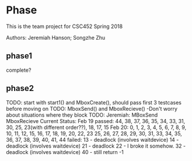 # Phase
This is the team project for CSC452 Spring 2018

Authors: Jeremiah Hanson;
         Songzhe Zhu


## phase1
complete?

## phase2
TODO: start with start1() and MboxCreate(), should pass first 3 testcases before moving on
TODO: MboxSend() and MboxRecieve()
			-Don't worry about situations where they block
TODO: Jeremiah: MBoxSend MboxRecieve 
Current Status: Feb 19 passed: 44, 38, 37, 36, 35, 34, 33, 31, 30, 25, 23(with different order??), 18, 17, 15
	Feb 20: 0, 1, 2, 3, 4, 5, 6, 7, 8, 9, 10, 11, 12, 15, 16, 17, 18, 19, 20, 22, 23
	25, 26, 27, 28, 29, 30, 31, 33, 34, 35, 36, 37, 38, 39, 40, 41, 44
		failed: 13 - deadlock (involves waitdevice)
				14 - deadlock (involves waitdevice)
				21 - deadlock
				22 - I broke it somehow.
				32 - deadlock (involves waitdevice)
				40 - still return -1
